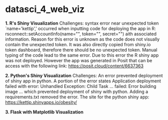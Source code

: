 # datasci_4_web_viz

**1. R's Shiny Visualization**
Challenges: syntax error near unexpected token `name='kettip',' occurred when inputting code for deploying the app in R: rsconnect::setAccountInfo(name="<ACCOUNT>", token="<TOKEN>", secret="<SECRET>") aith associated information. Reason for this error is unknown as the code does not visually contain the unexpected token. It was also directly copied from shiny.io token dashboard, therefore there should be no unexpected token. Manual typing of the code lead to the same error. Due to this error the R shiny app was not deployed. However the app was generated in Posit that can be access with the following link: <https://posit.cloud/content/6637363>

**2. Python's Shiny Visualization**
Challenges: An error prevented deployment of shiny app in python. A portion of the error states Application deployment failed with error: Unhandled Exception: Child Task ... failed: Error building image ... which prevented deployment of shiny with python. Adding a requirements.txt removed the error. The site for the python shiny app: <https://kettip.shinyapps.io/obesity/>

**3. Flask with Matplotlib Visualization**